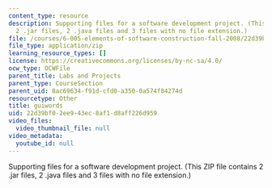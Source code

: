 ```yaml
---
content_type: resource
description: Supporting files for a software development project. (This ZIP file contains
  2 .jar files, 2 .java files and 3 files with no file extension.)
file: /courses/6-005-elements-of-software-construction-fall-2008/22d39bf02ee943ec8af1d8aff226d959_guiwords.zip
file_type: application/zip
learning_resource_types: []
license: https://creativecommons.org/licenses/by-nc-sa/4.0/
ocw_type: OCWFile
parent_title: Labs and Projects
parent_type: CourseSection
parent_uid: 8ac69634-f91d-cfd0-a350-0a574f84274d
resourcetype: Other
title: guiwords
uid: 22d39bf0-2ee9-43ec-8af1-d8aff226d959
video_files:
  video_thumbnail_file: null
video_metadata:
  youtube_id: null
---
```

Supporting files for a software development project. (This ZIP file contains 2 .jar files, 2 .java files and 3 files with no file extension.)